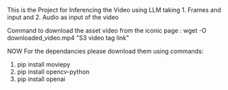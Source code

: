 This is the Project for Inferencing the Video using LLM taking 1. Frames and input and 2. Audio as input of the video

Command to download the asset video from the iconic page : wget -O downloaded_video.mp4 "S3 video tag link"

NOW For the dependancies please download them using commands:
1. pip install moviepy
2. pip install opencv-python
3. pip install openai
